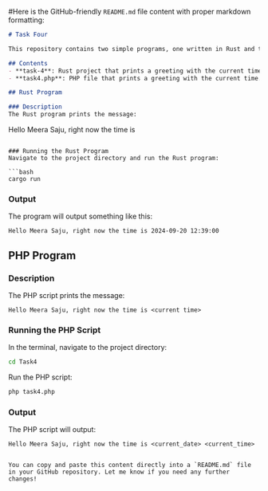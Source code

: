 #Here is the GitHub-friendly `README.md` file content with proper markdown formatting:

```markdown
# Task Four

This repository contains two simple programs, one written in Rust and the other in PHP, that display a personalized greeting along with the current time. Both programs are set to show the current time in Indian Standard Time (IST).

## Contents
- **task-4**: Rust project that prints a greeting with the current time.
- **task4.php**: PHP file that prints a greeting with the current time.

## Rust Program

### Description
The Rust program prints the message:

```
Hello Meera Saju, right now the time is <current time>
```

### Running the Rust Program
Navigate to the project directory and run the Rust program:

```bash
cargo run
```

### Output
The program will output something like this:

```
Hello Meera Saju, right now the time is 2024-09-20 12:39:00
```

## PHP Program

### Description
The PHP script prints the message:

```
Hello Meera Saju, right now the time is <current time>
```

### Running the PHP Script
In the terminal, navigate to the project directory:

```bash
cd Task4
```

Run the PHP script:

```bash
php task4.php
```

### Output
The PHP script will output:

```
Hello Meera Saju, right now the time is <current_date> <current_time>
```
```

You can copy and paste this content directly into a `README.md` file in your GitHub repository. Let me know if you need any further changes!
